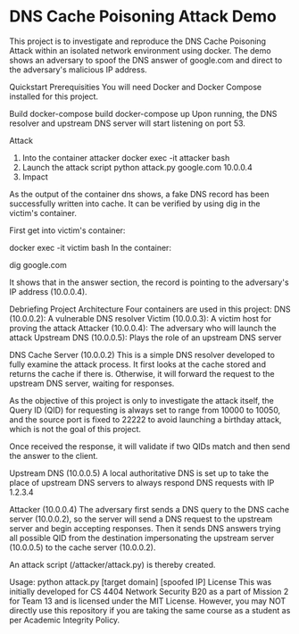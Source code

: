 # DNS Cache Poisoning Attack Demo
This project is to investigate and reproduce the DNS Cache Poisoning Attack within an isolated network environment using docker. The demo shows an adversary to spoof the DNS answer of google.com and direct to the adversary's malicious IP address.

Quickstart
Prerequisities
You will need Docker and Docker Compose installed for this project.

Build
docker-compose build
docker-compose up
Upon running, the DNS resolver and upstream DNS server will start listening on port 53.

Attack
1. Into the container attacker
docker exec -it attacker bash
2. Launch the attack script
python attack.py google.com 10.0.0.4
3. Impact


As the output of the container dns shows, a fake DNS record has been successfully written into cache. It can be verified by using dig in the victim's container.

First get into victim's container:

docker exec -it victim bash
In the container:

dig google.com


It shows that in the answer section, the record is pointing to the adversary's IP address (10.0.0.4).

Debriefing
Project Architecture
Four containers are used in this project:
DNS (10.0.0.2): A vulnerable DNS resolver
Victim (10.0.0.3): A victim host for proving the attack
Attacker (10.0.0.4): The adversary who will launch the attack
Upstream DNS (10.0.0.5): Plays the role of an upstream DNS server

DNS Cache Server (10.0.0.2)
This is a simple DNS resolver developed to fully examine the attack process. It first looks at the cache stored and returns the cache if there is. Otherwise, it will forward the request to the upstream DNS server, waiting for responses.

As the objective of this project is only to investigate the attack itself, the Query ID (QID) for requesting is always set to range from 10000 to 10050, and the source port is fixed to 22222 to avoid launching a birthday attack, which is not the goal of this project.

Once received the response, it will validate if two QIDs match and then send the answer to the client.

Upstream DNS (10.0.0.5)
A local authoritative DNS is set up to take the place of upstream DNS servers to always respond DNS requests with IP 1.2.3.4

Attacker (10.0.0.4)
The adversary first sends a DNS query to the DNS cache server (10.0.0.2), so the server will send a DNS request to the upstream server and begin accepting responses. Then it sends DNS answers trying all possible QID from the destination impersonating the upstream server (10.0.0.5) to the cache server (10.0.0.2).

An attack script (/attacker/attack.py) is thereby created.

Usage:
python attack.py [target domain] [spoofed IP]
License
This was initially developed for CS 4404 Network Security B20 as a part of Mission 2 for Team 13 and is licensed under the MIT License. However, you may NOT directly use this repository if you are taking the same course as a student as per Academic Integrity Policy.
